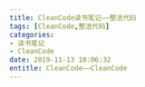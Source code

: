```yaml
---
title: CleanCode读书笔记——整洁代码
tags: [CleanCode,整洁代码]
categories:
- 读书笔记
- CleanCode
date: 2019-11-13 10:06:32
entitle: CleanCode——CleanCode
---
```


<!--more-->
